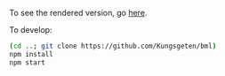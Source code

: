 To see the rendered version, go [here](https://hildjj.github.io/bidding/index.htm).

To develop:

```sh
(cd ..; git clone https://github.com/Kungsgeten/bml)
npm install
npm start
```
